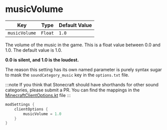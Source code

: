 # musicVolume

| Key           | Type    | Default Value |
|---------------|---------|---------------|
| `musicVolume` | `Float` | `1.0`         |

The volume of the music in the game. This is a float value between 0.0 and 1.0. The default value is 1.0.

**0.0 is silent, and 1.0 is the loudest.**

The reason this setting has its own named parameter is purely syntax sugar to mask the `soundCategory_music` key in the 
`options.txt` file.

:::note
If you think that Stonecraft should have shorthands for other sound categories, please submit a PR.
You can find the mappings in the [MinecraftClientOptions.kt](https://github.com/meza/Stonecraft/blob/main/src/main/kotlin/gg/meza/stonecraft/data/MinecraftClientOptions.kt#L54) file
:::
```kotlin title='build.gradle.kts'
modSettings {
    clientOptions {
        musicVolume = 1.0
    }
}
```
